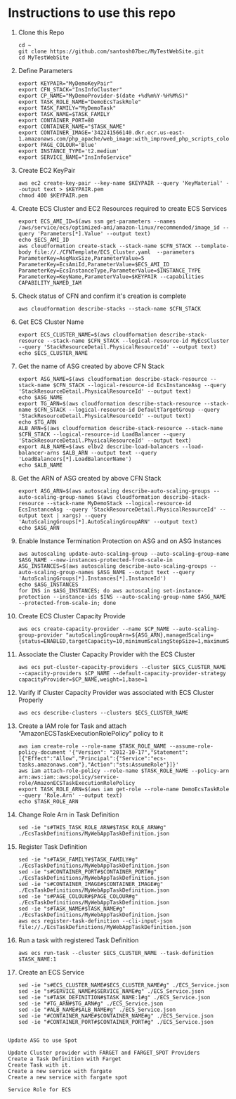 # Instructions to use this repo

1. Clone this Repo
    ```
    cd ~
    git clone https://github.com/santosh07bec/MyTestWebSite.git
    cd MyTestWebSite
    ```
1. Define Parameters
    ```
    export KEYPAIR="MyDemoKeyPair"
    export CFN_STACK="InsInfoCluster"
    export CP_NAME="MyDemoProvider-$(date +%d%m%Y-%H%M%S)"
    export TASK_ROLE_NAME="DemoEcsTaskRole"
    export TASK_FAMILY="MyDemoTask"
    export TASK_NAME=$TASK_FAMILY
    export CONTAINER_PORT=80
    export CONTAINER_NAME="$TASK_NAME"
    export CONTAINER_IMAGE='342241566140.dkr.ecr.us-east-1.amazonaws.com/php_apache/web_image:with_improved_php_scripts_colour_env_variable_and_logging_v4'
    export PAGE_COLOUR='Blue'
    export INSTANCE_TYPE='t2.medium'
    export SERVICE_NAME="InsInfoService"
    ```
1. Create EC2 KeyPair
    ```
    aws ec2 create-key-pair --key-name $KEYPAIR --query 'KeyMaterial' --output text > $KEYPAIR.pem
    chmod 400 $KEYPAIR.pem

    ```
1. Create ECS Cluster and EC2 Resources required to create ECS Services
    ```
    export ECS_AMI_ID=$(aws ssm get-parameters --names /aws/service/ecs/optimized-ami/amazon-linux/recommended/image_id --query 'Parameters[*].Value' --output text)
    echo $ECS_AMI_ID
    aws cloudformation create-stack --stack-name $CFN_STACK --template-body file://./CFNTemplate/ECS_Cluster.yaml  --parameters ParameterKey=AsgMaxSize,ParameterValue=5 ParameterKey=EcsAmiId,ParameterValue=$ECS_AMI_ID ParameterKey=EcsInstanceType,ParameterValue=$INSTANCE_TYPE ParameterKey=KeyName,ParameterValue=$KEYPAIR --capabilities CAPABILITY_NAMED_IAM
    ```
1. Check status of CFN and confirm it's creation is complete
    ```
    aws cloudformation describe-stacks --stack-name $CFN_STACK
    ```
1. Get ECS Cluster Name
    ```
    export ECS_CLUSTER_NAME=$(aws cloudformation describe-stack-resource --stack-name $CFN_STACK --logical-resource-id MyEcsCluster --query 'StackResourceDetail.PhysicalResourceId' --output text)
    echo $ECS_CLUSTER_NAME
    
    ```
1. Get the name of ASG created by above CFN Stack
    ```
    export ASG_NAME=$(aws cloudformation describe-stack-resource --stack-name $CFN_STACK --logical-resource-id EcsInstanceAsg --query 'StackResourceDetail.PhysicalResourceId' --output text)
    echo $ASG_NAME
    export TG_ARN=$(aws cloudformation describe-stack-resource --stack-name $CFN_STACK --logical-resource-id DefaultTargetGroup --query 'StackResourceDetail.PhysicalResourceId' --output text)
    echo $TG_ARN
    ALB_ARN=$(aws cloudformation describe-stack-resource --stack-name $CFN_STACK --logical-resource-id LoadBalancer --query 'StackResourceDetail.PhysicalResourceId' --output text)
    export ALB_NAME=$(aws elbv2 describe-load-balancers --load-balancer-arns $ALB_ARN --output text --query 'LoadBalancers[*].LoadBalancerName')
    echo $ALB_NAME
    ```
1. Get the ARN of ASG created by above CFN Stack
    ```
    export ASG_ARN=$(aws autoscaling describe-auto-scaling-groups --auto-scaling-group-names $(aws cloudformation describe-stack-resource --stack-name MyDemoStack --logical-resource-id EcsInstanceAsg --query 'StackResourceDetail.PhysicalResourceId' --output text | xargs) --query 'AutoScalingGroups[*].AutoScalingGroupARN' --output text)
    echo $ASG_ARN
    ```
1. Enable Instance Termination Protection on ASG and on ASG Instances
    ```
    aws autoscaling update-auto-scaling-group --auto-scaling-group-name $ASG_NAME --new-instances-protected-from-scale-in
    ASG_INSTANCES=$(aws autoscaling describe-auto-scaling-groups --auto-scaling-group-names $ASG_NAME --output text --query 'AutoScalingGroups[*].Instances[*].InstanceId')
    echo $ASG_INSTANCES
    for INS in $ASG_INSTANCES; do aws autoscaling set-instance-protection --instance-ids $INS --auto-scaling-group-name $ASG_NAME --protected-from-scale-in; done
    ```
1. Create ECS Cluster Capacity Provide
    ```
    aws ecs create-capacity-provider --name $CP_NAME --auto-scaling-group-provider "autoScalingGroupArn=${ASG_ARN},managedScaling={status=ENABLED,targetCapacity=10,minimumScalingStepSize=1,maximumScalingStepSize=2},managedTerminationProtection=ENABLED"
    ```
1. Associate the Cluster Capacity Provider with the ECS Cluster
    ```
    aws ecs put-cluster-capacity-providers --cluster $ECS_CLUSTER_NAME --capacity-providers $CP_NAME --default-capacity-provider-strategy capacityProvider=$CP_NAME,weight=1,base=1
    ```

1. Varify if Cluster Capacity Provider was associated with ECS Cluster Properly
    ```
    aws ecs describe-clusters --clusters $ECS_CLUSTER_NAME
    ```
1. Create a IAM role for Task and attach "AmazonECSTaskExecutionRolePolicy" policy to it
    ```
    aws iam create-role --role-name $TASK_ROLE_NAME --assume-role-policy-document '{"Version": "2012-10-17","Statement": [{"Effect":"Allow","Principal":{"Service":"ecs-tasks.amazonaws.com"},"Action":"sts:AssumeRole"}]}'
    aws iam attach-role-policy --role-name $TASK_ROLE_NAME --policy-arn arn:aws:iam::aws:policy/service-role/AmazonECSTaskExecutionRolePolicy
    export TASK_ROLE_ARN=$(aws iam get-role --role-name DemoEcsTaskRole --query 'Role.Arn' --output text)
    echo $TASK_ROLE_ARN
    ```
1. Change Role Arn in Task Definition
    ```
    sed -ie "s#THIS_TASK_ROLE_ARN#$TASK_ROLE_ARN#g" ./EcsTaskDefinitions/MyWebAppTaskDefinition.json
    ```
1. Register Task Definition
    ```
    sed -ie "s#TASK_FAMILY#$TASK_FAMILY#g" ./EcsTaskDefinitions/MyWebAppTaskDefinition.json
    sed -ie "s#CONTAINER_PORT#$CONTAINER_PORT#g"   ./EcsTaskDefinitions/MyWebAppTaskDefinition.json
    sed -ie "s#CONTAINER_IMAGE#$CONTAINER_IMAGE#g" ./EcsTaskDefinitions/MyWebAppTaskDefinition.json
    sed -ie "s#PAGE_COLOUR#$PAGE_COLOUR#g"         ./EcsTaskDefinitions/MyWebAppTaskDefinition.json
    sed -ie "s#TASK_NAME#$TASK_NAME#g"             ./EcsTaskDefinitions/MyWebAppTaskDefinition.json
    aws ecs register-task-definition --cli-input-json file://./EcsTaskDefinitions/MyWebAppTaskDefinition.json
    ```
1. Run a task with registered Task Definition
    ```
    aws ecs run-task --cluster $ECS_CLUSTER_NAME --task-definition $TASK_NAME:1
    ```
1. Create an ECS Service
    ```
    sed -ie "s#ECS_CLUSTER_NAME#$ECS_CLUSTER_NAME#g" ./ECS_Service.json
    sed -ie "s#SERVICE_NAME#$SERVICE_NAME#g" ./ECS_Service.json
    sed -ie "s#TASK_DEFINITION#$TASK_NAME:1#g" ./ECS_Service.json
    sed -ie "#TG_ARN#$TG_ARN#g" ./ECS_Service.json
    sed -ie "#ALB_NAME#$ALB_NAME#g" ./ECS_Service.json
    sed -ie "#CONTAINER_NAME#$CONTAINER_NAME#g" ./ECS_Service.json
    sed -ie "#CONTAINER_PORT#$CONTAINER_PORT#g" ./ECS_Service.json
```

Update ASG to use Spot

Update Cluster provider with FARGET and FARGET_SPOT Providers
Create a Task Definition with Farget
Create Task with it.
Create a new service with fargate
Create a new service with fargate spot

Service Role for ECS
